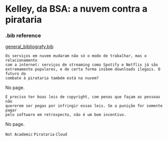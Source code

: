
# Kelley, da BSA: a nuvem contra a pirataria

### .bib reference
[general_bibliografy.bib](general_bibliografy.bib)

    Os serviços em nuvem mudaram não só o modo de trabalhar, mas o relacionamento
    com a internet: serviços de streaming como Spotify e Netflix já são
    extremamente populares, e de certa forma inibem downloads ilegais. O futuro do
    combate à pirataria também está na nuvem?
No page.

    É preciso ter boas leis de copyright, com penas que façam as pessoas não
    quererem ser pegas por infringir essas leis. Se a punição for somente pagar
    pelo software em retrospecto, não é um bom incentivo.
No page.

`Not Academic`
`Pirataria`
`Cloud`

